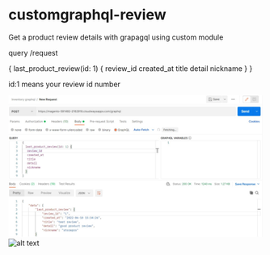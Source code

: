 # customgraphql-review
Get a product review details with grapagql using custom module


query /request

{
  last_product_review(id: 1) {
   review_id
   created_at
   title
   detail
   nickname
  }
}

id:1 means your review id number

![Test Image 1](web/test.jpeg)
![alt text](http://url/to/img.png)
